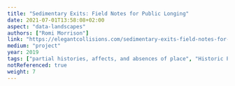 ```yaml
---
title: "Sedimentary Exits: Field Notes for Public Longing"
date: 2021-07-01T13:58:08+02:00
aspect: "data-landscapes"
authors: ["Romi Morrison"]
link: "https://elegantcollisions.com/sedimentary-exits-field-notes-for-public-longing"
medium: "project"
year: 2019
tags: ["partial histories, affects, and absences of place", "Historic Preservation Ordinance Zone"]
notReferenced: true
weight: 7
---
```

